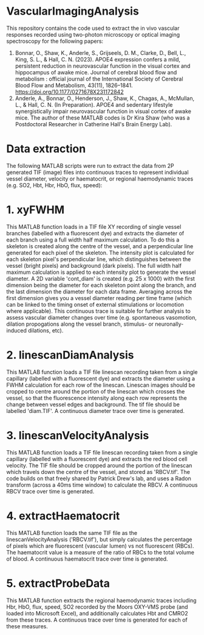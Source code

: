 # VascularImagingAnalysis
This repository contains the code used to extract the in vivo vascular responses recorded using two-photon microscopy or optical imaging spectroscopy for the following papers:
1. Bonnar, O., Shaw, K., Anderle, S., Grijseels, D. M., Clarke, D., Bell, L., King, S. L., & Hall, C. N. (2023). APOE4 expression confers a mild, persistent reduction in neurovascular function in the visual cortex and hippocampus of awake mice. Journal of cerebral blood flow and metabolism : official journal of the International Society of Cerebral Blood Flow and Metabolism, 43(11), 1826–1841. https://doi.org/10.1177/0271678X231172842
2. Anderle, A., Bonnar, O., Henderson, J., Shaw, K., Chagas, A., McMullan, L., & Hall, C. N. (In Preparation). APOE4 and sedentary lifestyle synergistically impair neurovascular function in visual cortex of awake mice.
The author of these MATLAB codes is Dr Kira Shaw (who was a Postdoctoral Researcher in Catherine Hall's Brain Energy Lab). 

# Data extraction
The following MATLAB scripts were run to extract the data from 2P generated TIF (image) files into continuous traces to represent individual vessel diameter, velocity or haematocrit, or regional haemodynamic traces (e.g. SO2, Hbt, Hbr, HbO, flux, speed):

# 1. xyFWHM
  This MATLAB function loads in a TIF file XY recording of single vessel branches (labelled with a fluorescent dye) and extracts the diameter of each branch using a full width half maximum calculation. To do this a skeleton is created along the centre of the vessel, and a perpendicular line generated for each pixel of the skeleton. The intensity plot is calculated for each skeleton pixel's perpendicular line, which distinguishes between the vessel (bright pixels) and background (dark pixels). The full width half maximum calculation is applied to each intensity plot to generate the vessel diameter. A 2D variable 'cont_diam' is created (e.g. 25 x 1000) with the first dimension being the diameter for each skeleton point along the branch, and the last dimension the diameter for each data frame. Averaging across the first dimension gives you a vessel diameter reading per time frame (which can be linked to the timing onset of external stimulations or locomotion where applicable). This continuous trace is suitable for further analysis to assess vascular diameter changes over time (e.g. spontaneous vasomotion, dilation propogations along the vessel branch, stimulus- or neuronally- induced dilations, etc). 
  
# 2. linescanDiamAnalysis
  This MATLAB function loads a TIF file linescan recording taken from a single capillary (labelled with a fluorescent dye) and extracts the diameter using a FWHM calculation for each row of the linescan. Linescan images should be cropped to centre around the portion of the linescan which crosses the vessel, so that the fluorescence intensity along each row represents the change between vessel edges and background. The tif file should be labelled 'diam.TIF'. A continuous diameter trace over time is generated. 
   
# 3. linescanVelocityAnalysis
  This MATLAB function loads a TIF file linescan recording taken from a single capillary (labelled with a fluorescent dye) and extracts the red blood cell velocity. The TIF file should be cropped around the portion of the linescan which travels down the centre of the vessel, and stored as 'RBCV.tif'. The code builds on that freely shared by Patrick Drew's lab, and uses a Radon transform (across a 40ms time window) to calculate the RBCV. A continuous RBCV trace over time is generated. 
   
# 4. extractHaematocrit
  This MATLAB function loads the same TIF file as the linescanVelocityAnalysis ('RBCV.tif'), but simply calculates the percentage of pixels which are fluorescent (vascular lumen) vs not fluorescent (RBCs). The haematocrit value is a measure of the ratio of RBCs to the total volume of blood. A continuous haematocrit trace over time is generated. 
   
# 5. extractProbeData
  This MATLAB function extracts the regional haemodynamic traces including Hbr, HbO, flux, speed, SO2 recorded by the Moors OXY-VMS probe (and loaded into Microsoft Excel), and additionally calculates Hbt and CMRO2 from these traces. A continuous trace over time is generated for each of these measures. 
   
